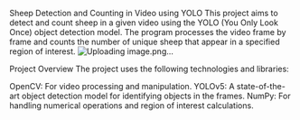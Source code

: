 Sheep Detection and Counting in Video using YOLO
This project aims to detect and count sheep in a given video using the YOLO (You Only Look Once) object detection model. The program processes the video frame by frame and counts the number of unique sheep that appear in a specified region of interest.
![Uploading image.png…]()

Project Overview
The project uses the following technologies and libraries:

OpenCV: For video processing and manipulation.
YOLOv5: A state-of-the-art object detection model for identifying objects in the frames.
NumPy: For handling numerical operations and region of interest calculations.
